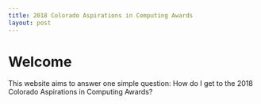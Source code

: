 ```yaml
---
title: 2018 Colorado Aspirations in Computing Awards
layout: post
---
```


# Welcome

This website aims to answer one simple question: How do I get to the
2018 Colorado Aspirations in Computing Awards?
